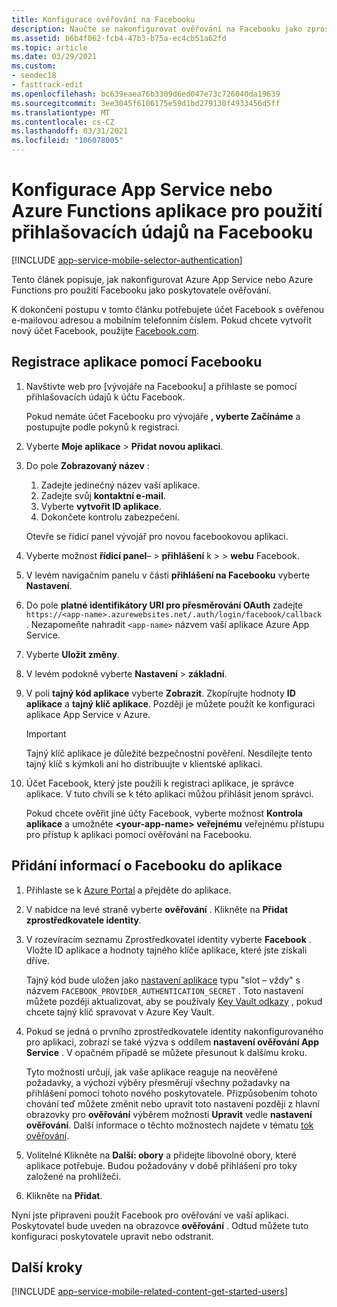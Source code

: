 ```yaml
---
title: Konfigurace ověřování na Facebooku
description: Naučte se nakonfigurovat ověřování na Facebooku jako zprostředkovatele identity pro App Service nebo Azure Functions aplikaci.
ms.assetid: b6b4f062-fcb4-47b3-b75a-ec4cb51a62fd
ms.topic: article
ms.date: 03/29/2021
ms.custom:
- seodec18
- fasttrack-edit
ms.openlocfilehash: bc639eaea76b3309d6ed047e73c726040da19639
ms.sourcegitcommit: 3ee3045f6106175e59d1bd279130f4933456d5ff
ms.translationtype: MT
ms.contentlocale: cs-CZ
ms.lasthandoff: 03/31/2021
ms.locfileid: "106078005"
---
```

# <a name="configure-your-app-service-or-azure-functions-app-to-use-facebook-login"></a>Konfigurace App Service nebo Azure Functions aplikace pro použití přihlašovacích údajů na Facebooku

[!INCLUDE [app-service-mobile-selector-authentication](../../includes/app-service-mobile-selector-authentication.md)]

Tento článek popisuje, jak nakonfigurovat Azure App Service nebo Azure Functions pro použití Facebooku jako poskytovatele ověřování.

K dokončení postupu v tomto článku potřebujete účet Facebook s ověřenou e-mailovou adresou a mobilním telefonním číslem. Pokud chcete vytvořit nový účet Facebook, použijte [Facebook.com].

## <a name="register-your-application-with-facebook"></a><a name="register"> </a>Registrace aplikace pomocí Facebooku

1. Navštivte web pro [vývojáře na Facebooku] a přihlaste se pomocí přihlašovacích údajů k účtu Facebook.

   Pokud nemáte účet Facebooku pro vývojáře **, vyberte Začínáme** a postupujte podle pokynů k registraci.
1. Vyberte **Moje aplikace**  >  **Přidat novou aplikaci**.
1. Do pole **Zobrazovaný název** :
   1. Zadejte jedinečný název vaší aplikace.
   1. Zadejte svůj **kontaktní e-mail**.
   1. Vyberte **vytvořit ID aplikace**.
   1. Dokončete kontrolu zabezpečení.

   Otevře se řídicí panel vývojář pro novou facebookovou aplikaci.
1. Vyberte možnost **řídicí panel**–  >  **přihlášení** k  >    >  **webu** Facebook.
1. V levém navigačním panelu v části **přihlášení na Facebooku** vyberte **Nastavení**.
1. Do pole **platné identifikátory URI pro přesměrování OAuth** zadejte `https://<app-name>.azurewebsites.net/.auth/login/facebook/callback` . Nezapomeňte nahradit `<app-name>` názvem vaší aplikace Azure App Service.
1. Vyberte **Uložit změny**.
1. V levém podokně vyberte **Nastavení**  >  **základní**. 
1. V poli **tajný kód aplikace** vyberte **Zobrazit**. Zkopírujte hodnoty **ID aplikace** a **tajný klíč aplikace**. Později je můžete použít ke konfiguraci aplikace App Service v Azure.

   > [!IMPORTANT]
   > Tajný klíč aplikace je důležité bezpečnostní pověření. Nesdílejte tento tajný klíč s kýmkoli ani ho distribuujte v klientské aplikaci.
   >

1. Účet Facebook, který jste použili k registraci aplikace, je správce aplikace. V tuto chvíli se k této aplikaci můžou přihlásit jenom správci.

   Pokud chcete ověřit jiné účty Facebook, vyberte možnost **Kontrola aplikace** a umožněte **\<your-app-name> veřejnému** veřejnému přístupu pro přístup k aplikaci pomocí ověřování na Facebooku.

## <a name="add-facebook-information-to-your-application"></a><a name="secrets"> </a>Přidání informací o Facebooku do aplikace

1. Přihlaste se k [Azure Portal] a přejděte do aplikace.
1. V nabídce na levé straně vyberte **ověřování** . Klikněte na **Přidat zprostředkovatele identity**.
1. V rozevíracím seznamu Zprostředkovatel identity vyberte **Facebook** . Vložte ID aplikace a hodnoty tajného klíče aplikace, které jste získali dříve.

    Tajný kód bude uložen jako [nastavení aplikace](./configure-common.md#configure-app-settings) typu "slot – vždy" s názvem `FACEBOOK_PROVIDER_AUTHENTICATION_SECRET` . Toto nastavení můžete později aktualizovat, aby se používaly [Key Vault odkazy](./app-service-key-vault-references.md) , pokud chcete tajný klíč spravovat v Azure Key Vault.

1. Pokud se jedná o prvního zprostředkovatele identity nakonfigurovaného pro aplikaci, zobrazí se také výzva s oddílem **nastavení ověřování App Service** . V opačném případě se můžete přesunout k dalšímu kroku.
    
    Tyto možnosti určují, jak vaše aplikace reaguje na neověřené požadavky, a výchozí výběry přesměrují všechny požadavky na přihlášení pomocí tohoto nového poskytovatele. Přizpůsobením tohoto chování teď můžete změnit nebo upravit toto nastavení později z hlavní obrazovky pro **ověřování** výběrem možnosti **Upravit** vedle **nastavení ověřování**. Další informace o těchto možnostech najdete v tématu [tok ověřování](overview-authentication-authorization.md#authentication-flow).

1. Volitelné Klikněte na **Další: obory** a přidejte libovolné obory, které aplikace potřebuje. Budou požadovány v době přihlášení pro toky založené na prohlížeči.
1. Klikněte na **Přidat**.

Nyní jste připraveni použít Facebook pro ověřování ve vaší aplikaci. Poskytovatel bude uveden na obrazovce **ověřování** . Odtud můžete tuto konfiguraci poskytovatele upravit nebo odstranit.

## <a name="next-steps"></a><a name="related-content"> </a>Další kroky

[!INCLUDE [app-service-mobile-related-content-get-started-users](../../includes/app-service-mobile-related-content-get-started-users.md)]

<!-- URLs. -->
[Vývojáři Facebooku]: https://go.microsoft.com/fwlink/p/?LinkId=268286
[facebook.com]: https://go.microsoft.com/fwlink/p/?LinkId=268285
[Get started with authentication]: /en-us/develop/mobile/tutorials/get-started-with-users-dotnet/
[Azure Portal]: https://portal.azure.com/
